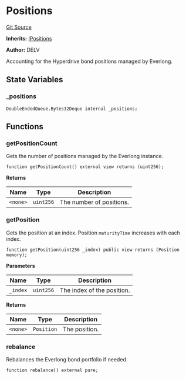 # Positions

[Git Source](https://github.com/delvtech/everlong/blob/a882cfe2c27e9b8d9d3084f5dd6ac8776571789b/contracts/Positions.sol)

**Inherits:**
[IPositions](/contracts/interfaces/IPositions.sol/interface.IPositions.md)

**Author:**
DELV

Accounting for the Hyperdrive bond positions managed by Everlong.

## State Variables

### \_positions

```solidity
DoubleEndedQueue.Bytes32Deque internal _positions;
```

## Functions

### getPositionCount

Gets the number of positions managed by the Everlong instance.

```solidity
function getPositionCount() external view returns (uint256);
```

**Returns**

| Name     | Type      | Description              |
| -------- | --------- | ------------------------ |
| `<none>` | `uint256` | The number of positions. |

### getPosition

Gets the position at an index.
Position `maturityTime` increases with each index.

```solidity
function getPosition(uint256 _index) public view returns (Position memory);
```

**Parameters**

| Name     | Type      | Description                |
| -------- | --------- | -------------------------- |
| `_index` | `uint256` | The index of the position. |

**Returns**

| Name     | Type       | Description   |
| -------- | ---------- | ------------- |
| `<none>` | `Position` | The position. |

### rebalance

Rebalances the Everlong bond portfolio if needed.

```solidity
function rebalance() external pure;
```
